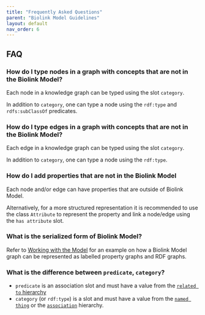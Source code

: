 ```yaml
---
title: "Frequently Asked Questions"
parent: "Biolink Model Guidelines"
layout: default
nav_order: 6
---
```


## FAQ

### How do I type nodes in a graph with concepts that are not in the Biolink Model?

Each node in a knowledge graph can be typed using the slot `category`.

In addition to `category`, one can type a node using the `rdf:type` and `rdfs:subClassOf` predicates.


### How do I type edges in a graph with concepts that are not in the Biolink Model?

Each edge in a knowledge graph can be typed using the slot `category`.

In addition to `category`, one can type a node using the `rdf:type`.


### How do I add properties that are not in the Biolink Model

Each node and/or edge can have properties that are outside of Biolink Model. 

Alternatively, for a more structured representation it is recommended to use the class `Attribute` to represent the property and link a node/edge using the `has attribute` slot.

### What is the serialized form of Biolink Model?

Refer to [Working with the Model](working-with-the-model.md) for an example on how a Biolink Model graph can be represented as labelled property graphs and RDF graphs.

### What is the difference between `predicate`, `category`?

- `predicate` is an association slot and must have a value from the [`related to` hierarchy](https://biolink.github.io/biolink-model/docs/related_to)
- `category` (or `rdf:type`) is a slot and must have a value from the [`named thing`](https://biolink.github.io/biolink-model/docs/NamedThing)
or the [`association`](https://biolink.github.io/biolink-model/docs/Association) hierarchy.

